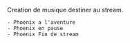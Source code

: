
Creation de musique destiner au stream.

	- Phoenix a l'aventure
	- Phoenix en pause
	- Phoenix Fin de stream
